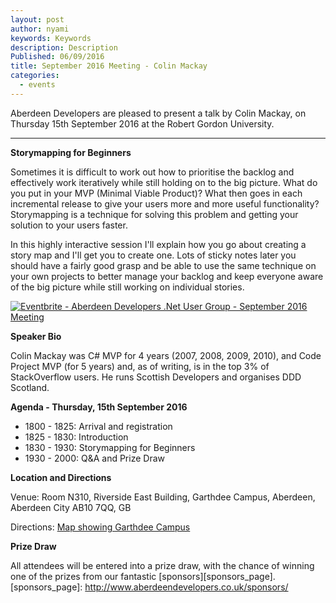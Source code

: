 ```yaml
---
layout: post
author: nyami
keywords: Keywords
description: Description
Published: 06/09/2016
title: September 2016 Meeting - Colin Mackay
categories:
  - events
---
```

Aberdeen Developers are pleased to present a talk by Colin Mackay, on Thursday 15th September 2016 at the Robert Gordon University.

***

**Storymapping for Beginners**

Sometimes it is difficult to work out how to prioritise the backlog and effectively work iteratively while still holding on to the big picture. What do you put in your MVP (Minimal Viable Product)? What then goes in each incremental release to give your users more and more useful functionality? Storymapping is a technique for solving this problem and getting your solution to your users faster.

In this highly interactive session I'll explain how you go about creating a story map and I'll get you to create one. Lots of sticky notes later you should have a fairly good grasp and be able to use the same technique on your own projects to better manage your backlog and keep everyone aware of the big picture while still working on individual stories.

[![Eventbrite - Aberdeen Developers .Net User Group - September 2016 Meeting](https://www.eventbrite.com/custombutton?eid=11987778769)](http://www.eventbrite.com/e/aberdeen-developers-net-user-group-september-2016-meeting-tickets-27403321071?aff=blog)

**Speaker Bio**

Colin Mackay was C# MVP for 4 years (2007, 2008, 2009, 2010), and Code Project MVP (for 5 years) and, as of writing, is in the top 3% of StackOverflow users. He runs Scottish Developers and organises DDD Scotland.

**Agenda - Thursday, 15th September 2016**

+ 1800 - 1825: Arrival and registration
+ 1825 - 1830: Introduction
+ 1830 - 1930: Storymapping for Beginners
+ 1930 - 2000: Q&A and Prize Draw

**Location and Directions**

Venue: Room N310, Riverside East Building, Garthdee Campus, Aberdeen, Aberdeen City AB10 7QQ, GB

Directions: [Map showing Garthdee Campus](https://maps.google.co.uk/maps?q=Faculty+of+Health+%26+Social+Care,+Garthdee+Campus,+Aberdeen,+Aberdeen+City+AB10+7QG,+GB&hl=en&ll=57.119317,-2.136133&spn=0.004165,0.012413&sll=57.746995,-4.687341&sspn=8.392957,25.422363&hq=Faculty+of+Health+%26+Social+Care,+Garthdee+Campus,&hnear=AB10+7QG,+United+Kingdom&t=m&z=17&iwloc=A)

**Prize Draw**

All attendees will be entered into a prize draw, with the chance of winning one of the prizes from our fantastic [sponsors][sponsors_page].
[sponsors_page]: http://www.aberdeendevelopers.co.uk/sponsors/
